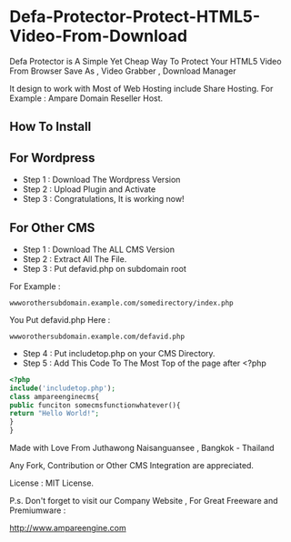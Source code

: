 # Defa-Protector-Protect-HTML5-Video-From-Download
Defa Protector is A Simple Yet Cheap Way To Protect Your HTML5 Video From Browser Save As , Video Grabber , Download Manager

It design to work with Most of Web Hosting include Share Hosting. For Example : Ampare Domain Reseller Host.

## How To Install

## For Wordpress

- Step 1 : Download The Wordpress Version
- Step 2 : Upload Plugin and Activate
- Step 3 : Congratulations, It is working now!

## For Other CMS
 - Step 1 : Download The ALL CMS Version
 - Step 2 : Extract All The File.
 - Step 3 : Put defavid.php on subdomain root

For Example :
``` 
wwworothersubdomain.example.com/somedirectory/index.php
```
You Put defavid.php Here : 
```
wwworothersubdomain.example.com/defavid.php
```

  - Step 4 : Put includetop.php on your CMS Directory.
  - Step 5 : Add This Code To The Most Top of the page after <?php
  ```php
  <?php
  include('includetop.php');
  class ampareenginecms{
  public funciton somecmsfunctionwhatever(){
  return "Hello World!";
  }
  }
  ```
  
Made with Love From Juthawong Naisanguansee , Bangkok - Thailand

Any Fork, Contribution or Other CMS Integration are appreciated.

License : MIT License.

P.s. Don't forget to visit our Company Website , For Great Freeware and Premiumware :

http://www.ampareengine.com
